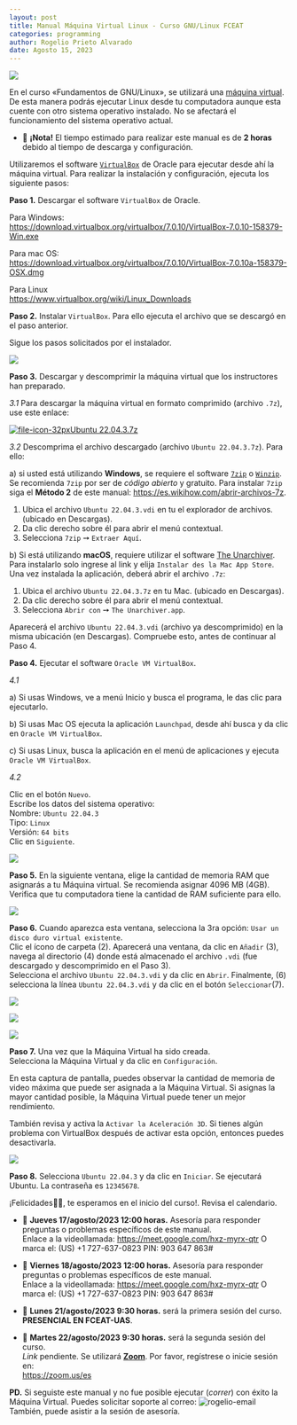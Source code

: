 ```yaml
---
layout: post
title: Manual Máquina Virtual Linux - Curso GNU/Linux FCEAT
categories: programming
author: Rogelio Prieto Alvarado
date: Agosto 15, 2023
---
```



![](https://raw.githubusercontent.com/rogelioprieto/linux-tips/master/_posts/images_posts/linux_fic_logo_267x100.png)

En el curso «Fundamentos de GNU/Linux», se utilizará una [máquina virtual](https://www.redhat.com/es/topics/virtualization/what-is-a-virtual-machine). De esta manera podrás ejecutar Linux desde tu computadora aunque esta cuente con otro sistema operativo instalado. No se afectará el funcionamiento del sistema operativo actual.

- 🚩 **¡Nota!** El tiempo estimado para realizar este manual es de **2 horas** debido al tiempo de descarga y configuración.

Utilizaremos el software [`VirtualBox`](https://www.virtualbox.org/) de Oracle para ejecutar desde ahí la máquina virtual. Para realizar la instalación y configuración, ejecuta los siguiente pasos:


**Paso 1.** Descargar el software `VirtualBox` de Oracle.

Para Windows:  
<https://download.virtualbox.org/virtualbox/7.0.10/VirtualBox-7.0.10-158379-Win.exe>

Para mac OS:  
<https://download.virtualbox.org/virtualbox/7.0.10/VirtualBox-7.0.10a-158379-OSX.dmg>

Para Linux  
<https://www.virtualbox.org/wiki/Linux_Downloads>


**Paso 2.** Instalar `VirtualBox`. Para ello ejecuta el archivo que se descargó en el paso anterior.

Sigue los pasos solicitados por el instalador.

![](https://raw.githubusercontent.com/rogelioprieto/linux-tips/master/_posts/linux-images-verano2023/00.png)


**Paso 3.** Descargar y descomprimir la máquina virtual que los instructores han preparado.

_3.1_ Para descargar la máquina virtual en formato comprimido (archivo `.7z`), use este enlace:

[![file-icon-32px](https://raw.githubusercontent.com/rogelioprieto/linux-tips/master/_posts/linux-images-verano2023/file-icon-32px.png)Ubuntu 22.04.3.7z](https://drive.google.com/file/d/1vFm9MKE2mYF06nHGPevOn_UWn4wjacvx/view?usp=sharing)

_3.2_ Descomprima el archivo descargado (archivo `Ubuntu 22.04.3.7z`). Para ello:

a) si usted está utilizando **Windows**, se requiere el software [`7zip`](https://www.7-zip.org/) o [`Winzip`](https://www.winzip.com/es/learn/file-formats/7z/). Se recomienda `7zip` por ser de _código abierto_ y gratuito. Para instalar `7zip` siga el **Método 2** de este manual: <https://es.wikihow.com/abrir-archivos-7z>.

1. Ubica el archivo `Ubuntu 22.04.3.vdi` en tu el explorador de archivos. (ubicado en Descargas).
2. Da clic derecho sobre él para abrir el menú contextual.
3. Selecciona `7zip`  ➙ `Extraer Aquí`.

b) Si está utilizando **macOS**, requiere utilizar el software [The Unarchiver](https://theunarchiver.com/). Para instalarlo solo ingrese al link y elija `Instalar des la Mac App Store`. Una vez instalada la aplicación, deberá abrir el archivo `.7z`: 

1. Ubica el archivo `Ubuntu 22.04.3.7z` en tu Mac. (ubicado en Descargas).
2. Da clic derecho sobre él para abrir el menú contextual.
3. Selecciona `Abrir con`  ➙ `The Unarchiver.app`.


Aparecerá el archivo `Ubuntu 22.04.3.vdi` (archivo ya descomprimido) en la misma ubicación (en Descargas). Compruebe esto, antes de continuar al Paso 4.



**Paso 4.** Ejecutar el software `Oracle VM VirtualBox`.

_4.1_  

a) Si usas Windows, ve a menú Inicio y busca el programa, le das clic para ejecutarlo.  

b) Si usas Mac OS ejecuta la aplicación `Launchpad`, desde ahí busca y da clic en `Oracle VM VirtualBox`.

c) Si usas Linux, busca la aplicación en el menú de aplicaciones y ejecuta `Oracle VM VirtualBox`.

_4.2_ 

Clic en el botón `Nuevo`.\
Escribe los datos del sistema operativo:  
Nombre: `Ubuntu 22.04.3`  
Tipo: `Linux`  
Versión: `64 bits`  
Clic en `Siguiente`.

![](https://raw.githubusercontent.com/rogelioprieto/linux-tips/master/_posts/linux-images-verano2023/01A.png)


**Paso 5.** En la siguiente ventana, elige la cantidad de memoria RAM que asignarás a tu Máquina virtual.
Se recomienda asignar 4096 MB (4GB). Verifica que tu computadora tiene la cantidad de RAM suficiente para ello.

![](https://raw.githubusercontent.com/rogelioprieto/linux-tips/master/_posts/linux-images-verano2023/02A.png)

**Paso 6.** Cuando aparezca esta ventana, selecciona la 3ra opción: `Usar un disco duro virtual existente`.\
Clic el ícono de carpeta (2). Aparecerá una ventana, da clic en `Añadir` (3), navega al directorio (4) donde está almacenado el archivo `.vdi` (fue descargado y descomprimido en el Paso 3).\
Selecciona el archivo `Ubuntu 22.04.3.vdi` y da clic en `Abrir`.
Finalmente, (6) selecciona la línea `Ubuntu 22.04.3.vdi` y da clic en el botón `Seleccionar`(7).


![](https://raw.githubusercontent.com/rogelioprieto/linux-tips/master/_posts/linux-images-verano2023/03A.png)


![](https://raw.githubusercontent.com/rogelioprieto/linux-tips/master/_posts/linux-images-verano2023/04A.png)


![](https://raw.githubusercontent.com/rogelioprieto/linux-tips/master/_posts/linux-images-verano2023/05A.png)



**Paso 7.** Una vez que la Máquina Virtual ha sido creada.\
Selecciona la Máquina Virtual y da clic en `Configuración`.

En esta captura de pantalla, puedes observar la cantidad de memoria de video máxima que puede ser asignada a la Máquina Virtual. Si asignas la mayor cantidad posible, la Máquina Virtual puede tener un mejor rendimiento.

También revisa y activa la `Activar la Aceleración 3D`. Si tienes algún problema con VirtualBox después de activar esta opción, entonces puedes desactivarla.

![](https://raw.githubusercontent.com/rogelioprieto/linux-tips/master/_posts/linux-images-verano2023/06A.png)


**Paso 8.** Selecciona `Ubuntu 22.04.3` y da clic en `Iniciar`. Se ejecutará Ubuntu. La contraseña es `12345678`.

¡Felicidades👏🥳, te esperamos en el inicio del curso!. Revisa el calendario.


- 📅 **Jueves 17/agosto/2023 12:00 horas.** Asesoría para responder preguntas o problemas específicos de este manual.\
Enlace a la videollamada: <https://meet.google.com/hxz-myrx-qtr>
O marca el: ‪(US) +1 727-637-0823‬ PIN: ‪903 647 863‬#

- 📅 **Viernes 18/agosto/2023 12:00 horas.** Asesoría para responder preguntas o problemas específicos de este manual.\
Enlace a la videollamada: <https://meet.google.com/hxz-myrx-qtr>
O marca el: ‪(US) +1 727-637-0823‬ PIN: ‪903 647 863‬#

- 📅 **Lunes 21/agosto/2023 9:30 horas.** será la primera sesión del curso. **PRESENCIAL EN FCEAT-UAS**.

- 📅 **Martes 22/agosto/2023 9:30 horas.** será la segunda sesión del curso.\
_Link_ pendiente. Se utilizará **[Zoom](https://zoom.us/es)**. Por favor, regístrese o inicie sesión en:  
<https://zoom.us/es>

**PD.** Si seguiste este manual y no fue posible ejecutar (_correr_) con éxito la Máquina Virtual. Puedes solicitar soporte al correo: ![rogelio-email](https://raw.githubusercontent.com/rogelioprieto/linux-tips/master/assets/images/rogelio-prieto-info-uas-firma-inkscape-v02.png)\
También, puede asistir a la sesión de asesoría.

